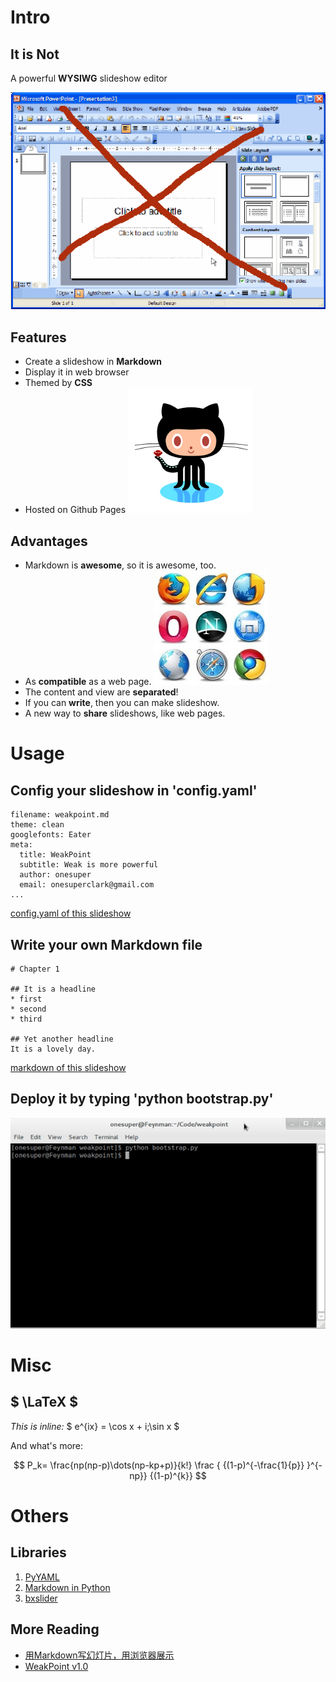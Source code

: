 # Intro

## It is Not

A powerful **WYSIWG** slideshow editor

![](img/WYSIWG.gif)

## Features

* Create a slideshow in **Markdown**
* Display it in web browser
* Themed by **CSS**
* Hosted on Github Pages  ![](img/cat.png)




## Advantages

* Markdown is **awesome**, so it is awesome, too. 
* As **compatible** as a web page.    ![](img/browser.jpg)
* The content and view are **separated**! 
* If you can **write**, then you can make slideshow.
* A new way to **share** slideshows, like web pages.  





# Usage
## Config your slideshow in 'config.yaml'

	filename: weakpoint.md
	theme: clean
	googlefonts: Eater
	meta:
	  title: WeakPoint
	  subtitle: Weak is more powerful
	  author: onesuper
	  email: onesuperclark@gmail.com
    ...
	
[config.yaml of this slideshow](config.yaml)


## Write your own Markdown file 

	# Chapter 1
	
	## It is a headline
	* first
	* second
	* third
	
	## Yet another headline
	It is a lovely day.
	
[markdown of this slideshow](weakpoint.md)

## Deploy it by typing 'python bootstrap.py'


![](img/cmd.png)


# Misc

## $ \LaTeX $

*This is inline:* $ e^{ix} = \cos x + i\;\sin x $

And what's more:


$$
P_k= \frac{np(np-p)\dots(np-kp+p)}{k!}      \frac  {  {(1-p)^{-\frac{1}{p}} }^{-np}}   {(1-p)^{k}}
$$


# Others


## Libraries

1. [PyYAML](http://pyyaml.org/)
2. [Markdown in Python](http://freewisdom.org/projects/python-markdown/)
3. [bxslider](http://bxslider.com/)



## More Reading

* [用Markdown写幻灯片，用浏览器展示](http://blog.chengyichao.info/2012/06/17/slideshow-in-markdown/)
* [WeakPoint v1.0](http://blog.chengyichao.info/2012/07/07/weakpoint-v1)
